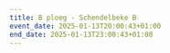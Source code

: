 ```yaml
---
title: B ploeg - Schendelbeke B
event_date: 2025-01-13T20:00:43+01:00
end_date: 2025-01-13T23:00:43+01:00
---
```

